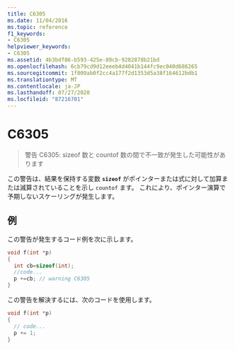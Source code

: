 ```yaml
---
title: C6305
ms.date: 11/04/2016
ms.topic: reference
f1_keywords:
- C6305
helpviewer_keywords:
- C6305
ms.assetid: 4b3bdf86-b593-425e-89cb-9282878b21bd
ms.openlocfilehash: 6cb79cd9d12eeeb4d4041b144fc9ec040d686265
ms.sourcegitcommit: 1f009ab0f2cc4a177f2d1353d5a38f164612bdb1
ms.translationtype: MT
ms.contentlocale: ja-JP
ms.lasthandoff: 07/27/2020
ms.locfileid: "87216701"
---
```

# <a name="c6305"></a>C6305

> 警告 C6305: sizeof 数と countof 数の間で不一致が発生した可能性があります

この警告は、結果を保持する変数 **`sizeof`** がポインターまたは式に対して加算または減算されていることを示し `countof` ます。 これにより、ポインター演算で予期しないスケーリングが発生します。

## <a name="example"></a>例

この警告が発生するコード例を次に示します。

```cpp
void f(int *p)
{
  int cb=sizeof(int);
  //code...
  p +=cb; // warning C6305
}
```

この警告を解決するには、次のコードを使用します。

```cpp
void f(int *p)
{
  // code...
  p += 1;
}
```
